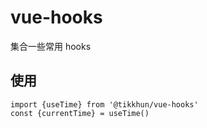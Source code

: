 # vue-hooks

集合一些常用 hooks

## 使用

```
import {useTime} from '@tikkhun/vue-hooks'
const {currentTime} = useTime()

```
